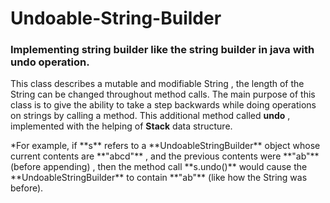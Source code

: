 # Undoable-String-Builder
### Implementing string builder like the string builder in java with undo operation.
<p>
This class describes a mutable and modifiable String , the length of the String can be changed throughout method calls.
  The main purpose of this class is to give the ability to take a step backwards while doing operations on strings by calling a method.
  This additional method called <strong>undo</strong> , implemented with the helping of <strong>Stack</strong> data structure.
 <p>
 *For example, if  **s** refers to a **UndoableStringBuilder** object whose current contents are **"abcd"** , and the previous contents
  were **"ab"** (before appending) , then the method call  **s.undo()**
  would cause the **UndoableStringBuilder** to contain **"ab"** (like how the String was before).
